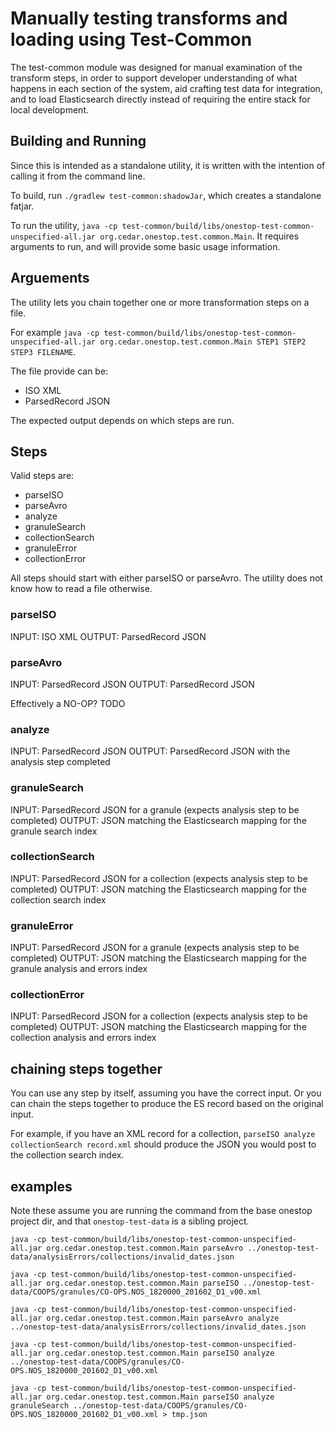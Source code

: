 # Manually testing transforms and loading using Test-Common

The test-common module was designed for manual examination of the transform steps, in order to support developer understanding of what happens in each section of the system, aid crafting test data for integration, and to load Elasticsearch directly instead of requiring the entire stack for local development.

## Building and Running

Since this is intended as a standalone utility, it is written with the intention of calling it from the command line.

To build, run `./gradlew test-common:shadowJar`, which creates a standalone fatjar.

To run the utility, `java -cp test-common/build/libs/onestop-test-common-unspecified-all.jar org.cedar.onestop.test.common.Main`. It requires arguments to run, and will provide some basic usage information.

## Arguements

The utility lets you chain together one or more transformation steps on a file.

For example `java -cp test-common/build/libs/onestop-test-common-unspecified-all.jar org.cedar.onestop.test.common.Main STEP1 STEP2 STEP3 FILENAME`.

The file provide can be:
- ISO XML
- ParsedRecord JSON

The expected output depends on which steps are run.

## Steps

Valid steps are:
- parseISO
- parseAvro
- analyze
- granuleSearch
- collectionSearch
- granuleError
- collectionError

All steps should start with either parseISO or parseAvro. The utility does not know how to read a file otherwise.

### parseISO

INPUT: ISO XML
OUTPUT: ParsedRecord JSON

### parseAvro

INPUT: ParsedRecord JSON
OUTPUT: ParsedRecord JSON

Effectively a NO-OP? TODO

### analyze

INPUT: ParsedRecord JSON
OUTPUT: ParsedRecord JSON with the analysis step completed

### granuleSearch

INPUT: ParsedRecord JSON for a granule (expects analysis step to be completed)
OUTPUT: JSON matching the Elasticsearch mapping for the granule search index

### collectionSearch

INPUT: ParsedRecord JSON for a collection (expects analysis step to be completed)
OUTPUT: JSON matching the Elasticsearch mapping for the collection search index

### granuleError

INPUT: ParsedRecord JSON for a granule (expects analysis step to be completed)
OUTPUT: JSON matching the Elasticsearch mapping for the granule analysis and errors index

### collectionError

INPUT: ParsedRecord JSON for a collection (expects analysis step to be completed)
OUTPUT: JSON matching the Elasticsearch mapping for the collection analysis and errors index

## chaining steps together

You can use any step by itself, assuming you have the correct input. Or you can chain the steps together to produce the ES record based on the original input.

For example, if you have an XML record for a collection, `parseISO analyze collectionSearch record.xml` should produce the JSON you would post to the collection search index.

## examples

Note these assume you are running the command from the base onestop project dir, and that `onestop-test-data` is a sibling project.

`java -cp test-common/build/libs/onestop-test-common-unspecified-all.jar org.cedar.onestop.test.common.Main parseAvro ../onestop-test-data/analysisErrors/collections/invalid_dates.json`

`java -cp test-common/build/libs/onestop-test-common-unspecified-all.jar org.cedar.onestop.test.common.Main parseISO ../onestop-test-data/COOPS/granules/CO-OPS.NOS_1820000_201602_D1_v00.xml`

`java -cp test-common/build/libs/onestop-test-common-unspecified-all.jar org.cedar.onestop.test.common.Main parseAvro analyze ../onestop-test-data/analysisErrors/collections/invalid_dates.json`

`java -cp test-common/build/libs/onestop-test-common-unspecified-all.jar org.cedar.onestop.test.common.Main parseISO analyze ../onestop-test-data/COOPS/granules/CO-OPS.NOS_1820000_201602_D1_v00.xml`

`java -cp test-common/build/libs/onestop-test-common-unspecified-all.jar org.cedar.onestop.test.common.Main parseISO analyze granuleSearch ../onestop-test-data/COOPS/granules/CO-OPS.NOS_1820000_201602_D1_v00.xml > tmp.json`
